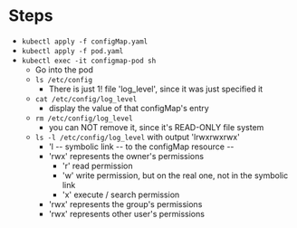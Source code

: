 # Steps
* `kubectl apply -f configMap.yaml`
* `kubectl apply -f pod.yaml`
* `kubectl exec -it configmap-pod sh`
  * Go into the pod
  * `ls /etc/config`
    * There is just 1! file 'log_level', since it was just specified it
  * `cat /etc/config/log_level`
    * display the value of that configMap's entry
  * `rm /etc/config/log_level`
    * you can NOT remove it, since it's READ-ONLY file system
  * `ls -l /etc/config/log_level` with output 'lrwxrwxrwx'
    * 'l -- symbolic link -- to the configMap resource --
    * 'rwx' represents the owner's permissions
      * 'r' read permission
      * 'w' write permission, but on the real one, not in the symbolic link
      * 'x' execute / search permission
    * 'rwx' represents the group's permissions
    * 'rwx' represents other user's permissions